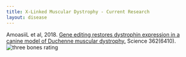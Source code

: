 ```yaml
---
title: X-Linked Muscular Dystrophy - Current Research
layout: disease
---
```


AmoasiiL et al, 2018. [Gene editing restores dystrophin expression in a canine model of Duchenne muscular dystrophy.](https://www.ncbi.nlm.nih.gov/pubmed/30166439) Science 362(6410). ![three bones rating](/img/3-bones.gif)

##
